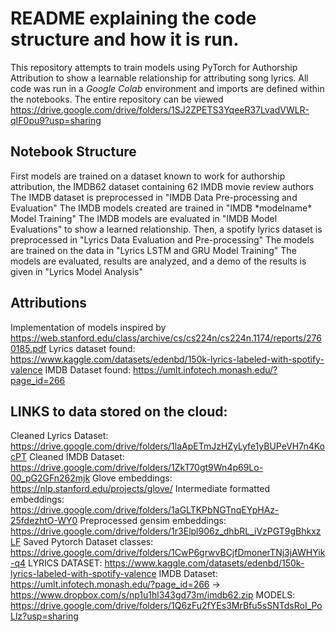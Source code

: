 # README explaining the code structure and how it is run.
This repository attempts to train models using PyTorch for Authorship Attribution to show a learnable relationship for attributing song lyrics.
All code was run in a *Google Colab* environment and imports are defined within the notebooks.
The entire repository can be viewed https://drive.google.com/drive/folders/1SJ2ZPETS3YqeeR37LvadVWLR-qIF0pu9?usp=sharing

## Notebook Structure
First models are trained on a dataset known to work for authorship attribution, the IMDB62 dataset containing 62 IMDB movie review authors
The IMDB dataset is preprocessed in "IMDB Data Pre-processing and Evaluation"
The IMDB models created are trained in "IMDB \*modelname\* Model Training"
The IMDB models are evaluated in "IMDB Model Evaluations" to show a learned relationship.
Then, a spotify lyrics dataset is preprocessed in "Lyrics Data Evaluation and Pre-processing"
The models are trained on the data in "Lyrics LSTM and GRU Model Training"
The models are evaluated, results are analyzed, and a demo of the results is given in "Lyrics Model Analysis"

## Attributions
Implementation of models inspired by https://web.stanford.edu/class/archive/cs/cs224n/cs224n.1174/reports/2760185.pdf
Lyrics dataset found: https://www.kaggle.com/datasets/edenbd/150k-lyrics-labeled-with-spotify-valence
IMDB Dataset found: https://umlt.infotech.monash.edu/?page_id=266

## LINKS to data stored on the cloud:
Cleaned Lyrics Dataset: https://drive.google.com/drive/folders/1laApETmJzHZyLyfe1yBUPeVH7n4KocPT
Cleaned IMDB Dataset: https://drive.google.com/drive/folders/1ZkT70gt9Wn4p69Lo-00_pG2GFn262mjk
Glove embeddings: https://nlp.stanford.edu/projects/glove/
Intermediate formatted embeddings: https://drive.google.com/drive/folders/1aGLTKPbNGTnqEYpHAz-25fdezhtO-WY0 
Preprocessed gensim embeddings: https://drive.google.com/drive/folders/1r3Elpl906z_dhbRL_iVzPGT9gBhkxzLF
Saved Pytorch Dataset classes: https://drive.google.com/drive/folders/1CwP6grwvBCjfDmonerTNj3jAWHYik-q4
LYRICS DATASET: https://www.kaggle.com/datasets/edenbd/150k-lyrics-labeled-with-spotify-valence
IMDB Dataset: https://umlt.infotech.monash.edu/?page_id=266 -> https://www.dropbox.com/s/np1u1hl343gd73m/imdb62.zip
MODELS: https://drive.google.com/drive/folders/1Q6zFu2fYEs3MrBfu5sSNTdsRoI_PoLlz?usp=sharing